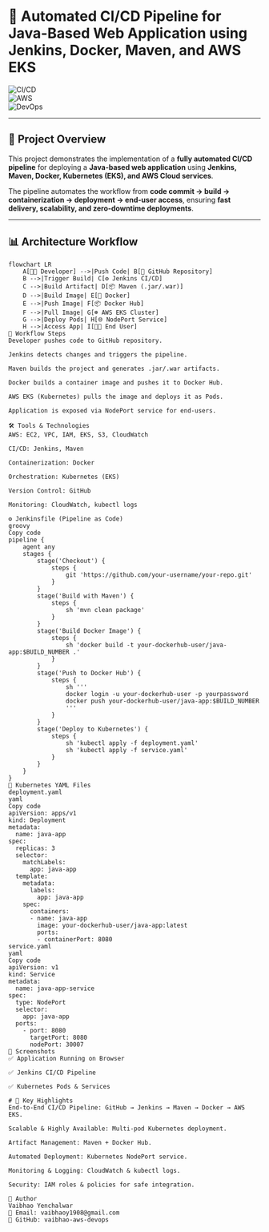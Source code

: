 # 🚀 Automated CI/CD Pipeline for Java-Based Web Application using Jenkins, Docker, Maven, and AWS EKS

![CI/CD](https://img.shields.io/badge/CI/CD-Automation-blue)  
![AWS](https://img.shields.io/badge/Cloud-AWS-orange)  
![DevOps](https://img.shields.io/badge/DevOps-Practices-green)

---

## 📌 Project Overview
This project demonstrates the implementation of a **fully automated CI/CD pipeline** for deploying a **Java-based web application** using **Jenkins, Maven, Docker, Kubernetes (EKS), and AWS Cloud services**.  

The pipeline automates the workflow from **code commit → build → containerization → deployment → end-user access**, ensuring **fast delivery, scalability, and zero-downtime deployments**.

---

## 📊 Architecture Workflow
```mermaid
flowchart LR
    A[👨‍💻 Developer] -->|Push Code| B[📂 GitHub Repository]
    B -->|Trigger Build| C[⚙️ Jenkins CI/CD]
    C -->|Build Artifact| D[📦 Maven (.jar/.war)]
    D -->|Build Image| E[🐳 Docker]
    E -->|Push Image| F[📦 Docker Hub]
    F -->|Pull Image| G[☸️ AWS EKS Cluster]
    G -->|Deploy Pods| H[🌐 NodePort Service]
    H -->|Access App| I[👩‍💻 End User]
🔄 Workflow Steps
Developer pushes code to GitHub repository.

Jenkins detects changes and triggers the pipeline.

Maven builds the project and generates .jar/.war artifacts.

Docker builds a container image and pushes it to Docker Hub.

AWS EKS (Kubernetes) pulls the image and deploys it as Pods.

Application is exposed via NodePort service for end-users.

🛠️ Tools & Technologies
AWS: EC2, VPC, IAM, EKS, S3, CloudWatch

CI/CD: Jenkins, Maven

Containerization: Docker

Orchestration: Kubernetes (EKS)

Version Control: GitHub

Monitoring: CloudWatch, kubectl logs

⚙️ Jenkinsfile (Pipeline as Code)
groovy
Copy code
pipeline {
    agent any
    stages {
        stage('Checkout') {
            steps {
                git 'https://github.com/your-username/your-repo.git'
            }
        }
        stage('Build with Maven') {
            steps {
                sh 'mvn clean package'
            }
        }
        stage('Build Docker Image') {
            steps {
                sh 'docker build -t your-dockerhub-user/java-app:$BUILD_NUMBER .'
            }
        }
        stage('Push to Docker Hub') {
            steps {
                sh '''
                docker login -u your-dockerhub-user -p yourpassword
                docker push your-dockerhub-user/java-app:$BUILD_NUMBER
                '''
            }
        }
        stage('Deploy to Kubernetes') {
            steps {
                sh 'kubectl apply -f deployment.yaml'
                sh 'kubectl apply -f service.yaml'
            }
        }
    }
}
📂 Kubernetes YAML Files
deployment.yaml
yaml
Copy code
apiVersion: apps/v1
kind: Deployment
metadata:
  name: java-app
spec:
  replicas: 3
  selector:
    matchLabels:
      app: java-app
  template:
    metadata:
      labels:
        app: java-app
    spec:
      containers:
      - name: java-app
        image: your-dockerhub-user/java-app:latest
        ports:
        - containerPort: 8080
service.yaml
yaml
Copy code
apiVersion: v1
kind: Service
metadata:
  name: java-app-service
spec:
  type: NodePort
  selector:
    app: java-app
  ports:
    - port: 8080
      targetPort: 8080
      nodePort: 30007
📸 Screenshots
✅ Application Running on Browser

✅ Jenkins CI/CD Pipeline

✅ Kubernetes Pods & Services

# 🔑 Key Highlights
End-to-End CI/CD Pipeline: GitHub → Jenkins → Maven → Docker → AWS EKS.

Scalable & Highly Available: Multi-pod Kubernetes deployment.

Artifact Management: Maven + Docker Hub.

Automated Deployment: Kubernetes NodePort service.

Monitoring & Logging: CloudWatch & kubectl logs.

Security: IAM roles & policies for safe integration.

👤 Author
Vaibhao Yenchalwar
📧 Email: vaibhaoy1908@gmail.com
🔗 GitHub: vaibhao-aws-devops
